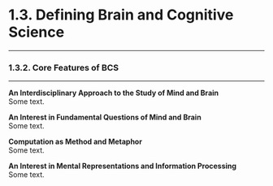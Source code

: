 # 1.3. Defining Brain and Cognitive Science

---
### 1.3.2. Core Features of BCS

---
**An Interdisciplinary Approach to the Study of Mind and Brain**<br>
Some text.

**An Interest in Fundamental Questions of Mind and Brain**<br>
Some text.

**Computation as Method and Metaphor**<br>
Some text.

**An Interest in Mental Representations and Information Processing**<br>
Some text.
